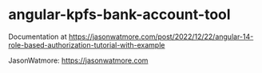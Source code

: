 # angular-kpfs-bank-account-tool

Documentation at https://jasonwatmore.com/post/2022/12/22/angular-14-role-based-authorization-tutorial-with-example

JasonWatmore: https://jasonwatmore.com